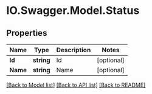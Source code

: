 # IO.Swagger.Model.Status
## Properties

Name | Type | Description | Notes
------------ | ------------- | ------------- | -------------
**Id** | **string** | Id | [optional] 
**Name** | **string** | Name | [optional] 

[[Back to Model list]](../README.md#documentation-for-models) [[Back to API list]](../README.md#documentation-for-api-endpoints) [[Back to README]](../README.md)

